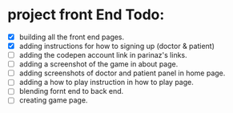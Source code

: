 # project front End Todo:

- [x] building all the front end pages.
- [x] adding instructions for how to signing up (doctor & patient)
- [ ] adding the codepen account link in parinaz's links.
- [ ] adding a screenshot of the game in about page.
- [ ] adding screenshots of doctor and patient panel in home page.
- [ ] adding a how to play instruction in how to play page.
- [ ] blending fornt end to back end.
- [ ] creating game page.
